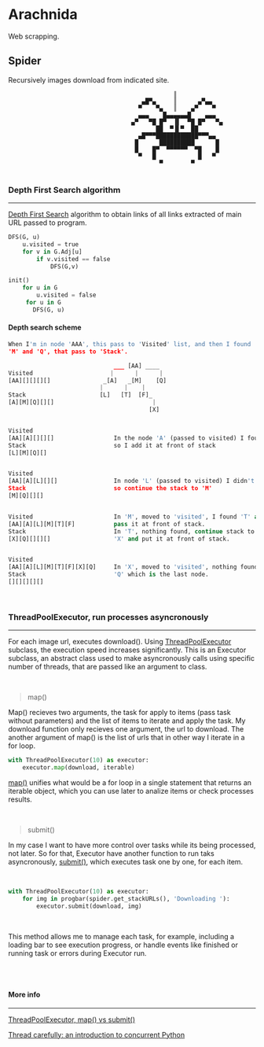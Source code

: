 # Arachnida

Web scrapping.

## Spider

Recursively images download from indicated site.

````
                                               ║
                                      ▄█▀▄     ║      ▄▀▄▄
                                     ▀    ▀▄   ║    ▄▀    ▀
                                     ▄▄▄    █▄▄▄▄▄▄█    ▄▄▄
                                   ▄▀   ▀█ █▀  ▐▌  ▀█ █▀   ▀▄
                                          ██  ▀▐▌▀  ██
                                     ▄█▀▀▀████████████▀▀▀▄▄
                                    █      ██████████      █
                                    █    █▀  ▀▀▀▀▀▀  ▀█    █
                                     ▀   █            █   ▀
                                           ▀        ▀
  
````

### Depth First Search algorithm
* * *

[Depth First Search](https://en.wikipedia.org/wiki/Depth-first_search) algorithm to obtain links of all links extracted of main URL passed to program.


````py
DFS(G, u)
    u.visited = true
    for v in G.Adj[u]
        if v.visited == false
            DFS(G,v)

init()
    for u in G
        u.visited = false
     for u in G
       DFS(G, u)
````

#### Depth search scheme


````py
When I'm in node 'AAA', this pass to 'Visited' list, and then I found 'A', 
'M' and 'Q', that pass to 'Stack'.

                              ___ [AA] ____
Visited                      |      |      |
[AA][][][][]               _[A]   _[M]    [Q]
                          |      |    |
Stack                     [L]   [T]  [F]_
[A][M][Q][][]                            |
                                        [X]


Visited
[AA][A][][][]                 In the node 'A' (passed to visited) I found 'L',
Stack                         so I add it at front of stack
[L][M][Q][]


Visited
[AA][A][L][][]                In node 'L' (passed to visited) I didn't found anything
Stack                         so continue the stack to 'M'
[M][Q][][]


Visited                       In 'M', moved to 'visited', I found 'T' and 'F',
[AA][A][L][M][T][F]           pass it at front of stack.
Stack                         In 'T', nothing found, continue stack to 'F', where I found
[X][Q][][][]                  'X' and put it at front of stack.


Visited                     
[AA][A][L][M][T][F][X][Q]     In 'X', moved to 'visited', nothing found, and at final
Stack                         'Q' which is the last node.
[][][][][]                 

````
<br>

### ThreadPoolExecutor, run processes asyncronously
* * *

For each image url, executes download(). Using [ThreadPoolExecutor](https://docs.python.org/3/library/concurrent.futures.html#concurrent.futures.ThreadPoolExecutor) subclass, the execution speed increases significantly. This is an Executor subclass, an abstract class used to make asyncronously calls using specific number of threads, that are passed like an argument to class. 

<br>

>map()

Map() recieves two arguments, the task for apply to items (pass task without parameters) and the list of items to iterate and apply the task.
My download function only recieves one argument, the url to download. The another argument of map() is the list of urls that in other way I iterate in a for loop.

````py
with ThreadPoolExecutor(10) as executor:
	executor.map(download, iterable)
````

[map()](https://docs.python.org/3/library/concurrent.futures.html#concurrent.futures.Executor.map) unifies what would be a for loop in a single statement that returns an iterable object, which you can use later to analize items or check processes results.

<br>

>submit()

In my case I want to have more control over tasks while its being processed, not later. So for that, Executor have another function to run taks asyncronously, [submit()](https://docs.python.org/3/library/concurrent.futures.html#concurrent.futures.Executor.submit), which executes task one by one, for each item.

<br>

````py
with ThreadPoolExecutor(10) as executor:
    for img in progbar(spider.get_stackURLs(), 'Downloading '):
        executor.submit(download, img)
````

<br>

This method allows me to manage each task, for example, including a loading bar to see execution progress, or handle events like finished or running task or errors during Executor run.

<br><br>

#### **More info**
* * *

[ThreadPoolExecutor, map() vs submit()](https://superfastpython.com/threadpoolexecutor-map-vs-submit/)

[Thread carefully: an introduction to concurrent Python](https://hackaday.com/2018/12/18/thread-carefully-an-introduction-to-concurrent-python/)

